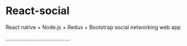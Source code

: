 # React-social
React native + Node.js + Redux + Bootstrap social networking web app

...........................................
